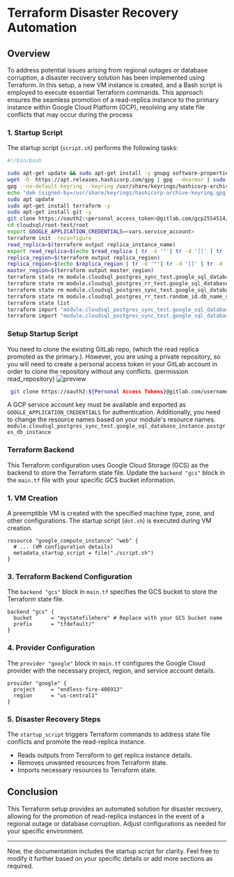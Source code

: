 # Terraform Disaster Recovery Automation

## Overview

To address potential issues arising from regional outages or database corruption, a disaster recovery solution has been implemented using Terraform. In this setup, a new VM instance is created, and a Bash script is employed to execute essential Terraform commands. This approach ensures the seamless promotion of a read-replica instance to the primary instance within Google Cloud Platform (GCP), resolving any state file conflicts that may occur during the process

### 1. Startup Script

The startup script (`script.sh`) performs the following tasks:

```bash
#!/bin/bash

sudo apt-get update && sudo apt-get install -y gnupg software-properties-common
wget -O- https://apt.releases.hashicorp.com/gpg | gpg --dearmor | sudo tee /usr/share/keyrings/hashicorp-archive-keyring.gpg
gpg --no-default-keyring --keyring /usr/share/keyrings/hashicorp-archive-keyring.gpg --fingerprint
echo "deb [signed-by=/usr/share/keyrings/hashicorp-archive-keyring.gpg] https://apt.releases.hashicorp.com $(lsb_release -cs) main" | sudo tee /etc/apt/sources.list.d/hashicorp.list
sudo apt update
sudo apt-get install terraform -y
sudo apt-get install git -y
git clone https://oauth2:<personal_access_token>@gitlab.com/gcp2554514/cloudsql.git
cd cloudsql/root-test/root
export GOOGLE_APPLICATION_CREDENTIALS=<vars.service_account>
terraform init -reconfigure
read_replica=$(terraform output replica_instance_name)
export read_replica=$(echo $read_replica | tr -d '"'| tr -d '[]' | tr -d ',' | tr -d ' ')
replica_region=$(terraform output replica_region)
replica_region=$(echo $replica_region | tr -d '"'| tr -d '[]' | tr -d ',')
master_region=$(terraform output master_region)
terraform state rm module.cloudsql_postgres_sync_test.google_sql_database_instance.postgres_db_instance 
terraform state rm module.cloudsql_postgres_rr_test.google_sql_database_instance.replicas
terraform state rm module.cloudsql_postgres_sync_test.google_sql_database.additional_databases
terraform state rm module.cloudsql_postgres_rr_test.random_id.db_name_suffix_replica
terraform state list
terraform import "module.cloudsql_postgres_sync_test.google_sql_database_instance.postgres_db_instance" "projects/endless-fire-408913/instances/$read_replica" 
terraform import "module.cloudsql_postgres_sync_test.google_sql_database.additional_databases[0]" "projects/endless-fire-408913/instances/${read_replica}/databases/additional-database" 
```

### Setup Startup Script

You need to clone the existing GitLab repo, (which the read replica promoted as the primary.). 
However, you are using a private repository, so you will need to create a personal access token in your GitLab account in order to clone the repository without any conflicts. (permission read_repository)
![preview](./public/screenshot1.png?raw=true "screen")

```bash
 git clone https://oauth2:${Personal Access Tokens}@gitlab.com/username/myrepo.git
```
A GCP service account key must be available and exported as `GOOGLE_APPLICATION_CREDENTIALS` for authentication.
Additionally, you need to change the resource names based on your module's resource names. `module.cloudsql_postgres_sync_test.google_sql_database_instance.postgres_db_instance` 

### Terraform Backend

This Terraform configuration uses Google Cloud Storage (GCS) as the backend to store the Terraform state file. Update the `backend "gcs"` block in the `main.tf` file with your specific GCS bucket information.


### 1. VM Creation

A preemptible VM is created with the specified machine type, zone, and other configurations. The startup script (`dot.sh`) is executed during VM creation.

```hcl
resource "google_compute_instance" "web" {
  # ... (VM configuration details)
  metadata_startup_script = file("./script.sh")
}
```



### 3. Terraform Backend Configuration

The `backend "gcs"` block in `main.tf` specifies the GCS bucket to store the Terraform state file.

```hcl
backend "gcs" {
  bucket      = "mystatefilehere" # Replace with your GCS bucket name
  prefix      = "tfdefault/"
}
```

### 4. Provider Configuration

The `provider "google"` block in `main.tf` configures the Google Cloud provider with the necessary project, region, and service account details.

```hcl
provider "google" {
  project     = "endless-fire-408913"
  region      = "us-central1"
}
```

### 5. Disaster Recovery Steps

The `startup_script` triggers Terraform commands to address state file conflicts and promote the read-replica instance.

- Reads outputs from Terraform to get replica instance details.
- Removes unwanted resources from Terraform state.
- Imports necessary resources to Terraform state.

## Conclusion

This Terraform setup provides an automated solution for disaster recovery, allowing for the promotion of read-replica instances in the event of a regional outage or database corruption. Adjust configurations as needed for your specific environment.

---

Now, the documentation includes the startup script for clarity. Feel free to modify it further based on your specific details or add more sections as required.
